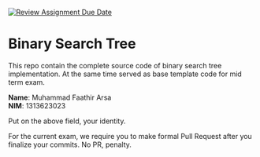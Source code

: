 [![Review Assignment Due Date](https://classroom.github.com/assets/deadline-readme-button-22041afd0340ce965d47ae6ef1cefeee28c7c493a6346c4f15d667ab976d596c.svg)](https://classroom.github.com/a/LXIEJ7jv)
# Binary Search Tree

This repo contain the complete source code of binary search tree implementation. At the same time served as base template code for mid term exam. 

**Name**: Muhammad Faathir Arsa  
**NIM**: 1313623023  

Put on the above field, your identity. 

For the current exam, we require you to make formal Pull Request after you finalize your commits. No PR, penalty.